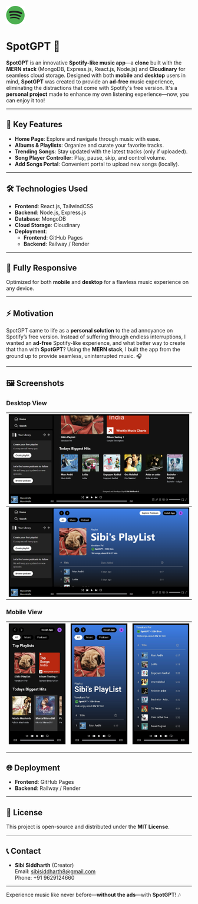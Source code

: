 ![SpotGPT Logo](./src/assets/SpotGPT_logo.png)

# SpotGPT 🎵
**SpotGPT** is an innovative **Spotify-like music app**—a **clone** built with the **MERN stack** (MongoDB, Express.js, React.js, Node.js) and **Cloudinary** for seamless cloud storage. Designed with both **mobile** and **desktop** users in mind, **SpotGPT** was created to provide an **ad-free** music experience, eliminating the distractions that come with Spotify's free version. It's a **personal project** made to enhance my own listening experience—now, you can enjoy it too!

---

## 🚀 Key Features
- **Home Page**: Explore and navigate through music with ease.
- **Albums & Playlists**: Organize and curate your favorite tracks.
- **Trending Songs**: Stay updated with the latest tracks (only if uploaded).
- **Song Player Controller**: Play, pause, skip, and control volume.
- **Add Songs Portal**: Convenient portal to upload new songs (locally).

---

## 🛠️ Technologies Used
- **Frontend**: React.js, TailwindCSS
- **Backend**: Node.js, Express.js
- **Database**: MongoDB
- **Cloud Storage**: Cloudinary
- **Deployment**: 
  - **Frontend**: GitHub Pages
  - **Backend**: Railway / Render

---

## 📱 Fully Responsive
Optimized for both **mobile** and **desktop** for a flawless music experience on any device.

---

## ⚡ Motivation
SpotGPT came to life as a **personal solution** to the ad annoyance on Spotify’s free version. Instead of suffering through endless interruptions, I wanted an **ad-free** Spotify-like experience, and what better way to create that than with **SpotGPT**? Using the **MERN stack**, I built the app from the ground up to provide seamless, uninterrupted music. 🎧

---

## 🖼️ Screenshots
### Desktop View

| ![Desktop Screenshot 1](./readme-images/SpotGPT-desktop-image-2.png) |
|:-----------------------------------------------------------:|
| ![Desktop Screenshot 2](./readme-images/SpotGPT-desktop-image-3.png) |

### Mobile View

| ![Mobile Screenshot 1](./readme-images/SpotGPT-mobile-image-1.jpg) | ![Mobile Screenshot 2](./readme-images/SpotGPT-mobile-image-2.jpg) | ![Mobile Screenshot 3](./readme-images/SpotGPT-mobile-image-3.jpg) |
|:----------------------------------------------------------:|:----------------------------------------------------------:|:----------------------------------------------------------:|

---

## 🌐 Deployment
- **Frontend**: GitHub Pages 
- **Backend**: Railway / Render

---

## 🤖 License
This project is open-source and distributed under the **MIT License**.

---

## 📞 Contact
- **Sibi Siddharth** (Creator)  
  Email: [sibisiddharth8@gmail.com](mailto:sibisiddharth8@gmail.com)  
  Phone: +91 9629124660

---

Experience music like never before—**without the ads**—with **SpotGPT**! 🎶
